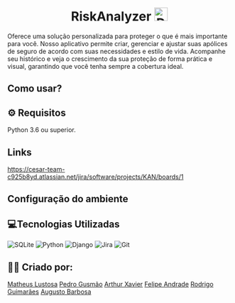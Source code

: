 <h1 align="center">RiskAnalyzer <img src="https://github.com/user-attachments/assets/47d54f58-3607-488c-9df2-8646c6bfe1fe" alt="Descrição da imagem" width="30"/></h1> 

Oferece uma solução personalizada para proteger o que é mais importante para você. Nosso aplicativo permite criar, gerenciar e ajustar suas apólices de seguro de acordo com suas necessidades e estilo de vida. Acompanhe seu histórico e veja o crescimento da sua proteção de forma prática e visual, garantindo que você tenha sempre a cobertura ideal.

## Como usar?

## ⚙️ Requisitos
Python 3.6 ou superior.

## Links 
https://cesar-team-c925b8yd.atlassian.net/jira/software/projects/KAN/boards/1
## Configuração do ambiente

## 💻Tecnologias Utilizadas
![SQLite](https://img.shields.io/badge/sqlite-%2307405e.svg?style=for-the-badge&logo=sqlite&logoColor=white)
![Python](https://img.shields.io/badge/python-3670A0?style=for-the-badge&logo=python&logoColor=ffdd54)
![Django](https://img.shields.io/badge/django-%23092E20.svg?style=for-the-badge&logo=django&logoColor=white)
![Jira](https://img.shields.io/badge/jira-%230A0FFF.svg?style=for-the-badge&logo=jira&logoColor=white)
![Git](https://img.shields.io/badge/git-%23F05033.svg?style=for-the-badge&logo=git&logoColor=white)
## 🙋‍♂️ Criado por:
[Matheus Lustosa](https://github.com/MatheusLustosa)
[Pedro Gusmão](https://github.com/pedroguswander)
[Arthur Xavier](https://github.com/arthurxavi)
[Felipe Andrade](https://github.com/felipeandrader)
[Rodrigo Guimarães](https://github.com/Rodrigo-Guimaraes-P)
[Augusto Barbosa](https://github.com/AugustoBarbosa87)


